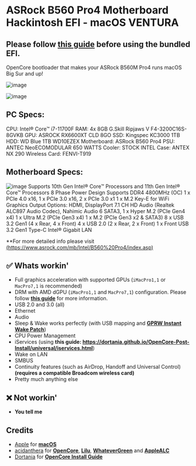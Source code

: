 # ASRock B560 Pro4 Motherboard Hackintosh EFI - macOS VENTURA
## Please follow [this guide](/Pre-install.md) before using the bundled EFI.
OpenCore bootloader that makes your ASRock B560M Pro4 runs macOS Big Sur and up!

![image](https://user-images.githubusercontent.com/73286927/215160208-4051dcdd-5c66-408c-bc20-543cc0b578b8.png)

![image](https://sstech.lk/wp-content/uploads/2022/12/ANTEC-NX290-Gaming-Computer-Case-4.png)
## PC Specs:
CPU: Intel® Core™ i7-11700F
RAM: 4x 8GB G.Skill Ripjaws V F4-3200C16S-8GVKB
GPU: ASROCK RX6600XT CLD 8GO
SSD: Kingspec KC3000 1TB
HDD: WD Blue 1TB WD10EZEX
Motherboard: ASRock B560 Pro4
PSU: ANTEC NeoECOMODULAR 650 WATTS
Cooler: STOCK INTEL
Case: ANTEX NX 290 
Wireless Card: FENVI-T919

## Motherboard Specs:
![image](https://www.asrock.com/mb/photo/B560%20Pro4(L2).png)
Supports 10th Gen Intel® Core™ Processors and 11th Gen Intel® Core™ Processors
8 Phase Power Design
Supports DDR4 4800MHz (OC)
1 x PCIe 4.0 x16, 1 x PCIe 3.0 x16, 2 x PCIe 3.0 x1
1 x M.2 Key-E for WiFi
Graphics Output Options: HDMI, DisplayPort
7.1 CH HD Audio (Realtek ALC897 Audio Codec), Nahimic Audio
6 SATA3, 1 x Hyper M.2 (PCIe Gen4 x4)
1 x Ultra M.2 (PCIe Gen3 x4)
1 x M.2 (PCIe Gen3 x2 & SATA3)
8 x USB 3.2 Gen1 (4 x Rear, 4 x Front)
4 x USB 2.0 (2 x Rear, 2 x Front)
1 x Front USB 3.2 Gen1 Type-C
Intel® Gigabit LAN

**For more detailed info please visit [(https://www.asrock.com/mb/Intel/B560%20Pro4/index.asp)](https://www.asrock.com/mb/Intel/B560%20Pro4/index.asp)
## ✅ Whats workin'
* Full graphics acceleration with supported GPUs (`iMacPro1,1` or `MacPro7,1` is recommended)
* DRM with AMD dGPU (`iMacPro1,1` and `MacPro7,1`) configuration. Please follow [**this guide**](https://dortania.github.io/OpenCore-Post-Install/universal/drm.html) for more information.
* USB 2.0 and 3.0 (all)
* Ethernet
* Audio
* Sleep & Wake works perfectly (with USB mapping and [**GPRW Instant Wake Patch**](https://dortania.github.io/OpenCore-Post-Install/usb/misc/instant-wake.html))
* CPU Power Management
* iServices (using **this guide: https://dortania.github.io/OpenCore-Post-Install/universal/iservices.html**)
* Wake on LAN
* SMBUS
* Continuity features (such as AirDrop, Handoff and Universal Control) **(requires a compatible Broadcom wireless card)**
* Pretty much anything else
## ❌ Not workin'
* **You tell me**

## Credits
* [Apple](https://apple.com) for [**macOS**](https://apple.com/macos)
* [acidanthera](https://github.com/acidanthera) for [**OpenCore**](https://github.com/acidanthera/OpenCorePkg), [**Lilu**](https://github.com/acidanthera/Lilu), [**WhateverGreen**](https://github.com/acidanthera/WhateverGreen) and [**AppleALC**](https://github.com/acidanthera/AppleALC)
* [Dortania](https://dortania.github.io) for [**OpenCore Install Guide**](https://dortania.github.io/OpenCore-Install-Guide)
